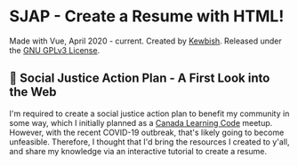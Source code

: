 # SJAP - Create a Resume with HTML!
Made with Vue, April 2020 - current.
Created by [Kewbish](https://github.com/kewbish).
Released under the [GNU GPLv3 License](https://www.gnu.org/licenses/gpl-3.0.en.html).

## :pencil: Social Justice Action Plan - A First Look into the Web
I'm required to create a social justice action plan to benefit my community in some way, which I initially planned as a [Canada Learning Code](https://canadalearningcode.ca) meetup.  
However, with the recent COVID-19 outbreak, that's likely going to become unfeasible. Therefore, I thought that I'd bring the resources I created to y'all, and share my knowledge via an interactive tutorial to create a resume.  
